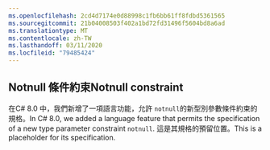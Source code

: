 ```yaml
---
ms.openlocfilehash: 2cd4d7174e0d88998c1fb6bb61ff8fdbd5361565
ms.sourcegitcommit: 21b04008503f402a1bd72fd31496f5604bd8a6ad
ms.translationtype: MT
ms.contentlocale: zh-TW
ms.lasthandoff: 03/11/2020
ms.locfileid: "79485424"
---
```

## <a name="notnull-constraint"></a><span data-ttu-id="4fd78-101">Notnull 條件約束</span><span class="sxs-lookup"><span data-stu-id="4fd78-101">Notnull constraint</span></span>

<span data-ttu-id="4fd78-102">在C# 8.0 中，我們新增了一項語言功能，允許 `notnull`的新型別參數條件約束的規格。</span><span class="sxs-lookup"><span data-stu-id="4fd78-102">In C# 8.0, we added a language feature that permits the specification of a new type parameter constraint `notnull`.</span></span> <span data-ttu-id="4fd78-103">這是其規格的預留位置。</span><span class="sxs-lookup"><span data-stu-id="4fd78-103">This is a placeholder for its specification.</span></span>
